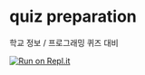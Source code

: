 # quiz preparation
학교 정보 / 프로그래밍 퀴즈 대비

[![Run on Repl.it](https://repl.it/badge/github/TheYunseokSong/quiz_preparation)](https://repl.it/github/TheYunseokSong/quiz_preparation)
